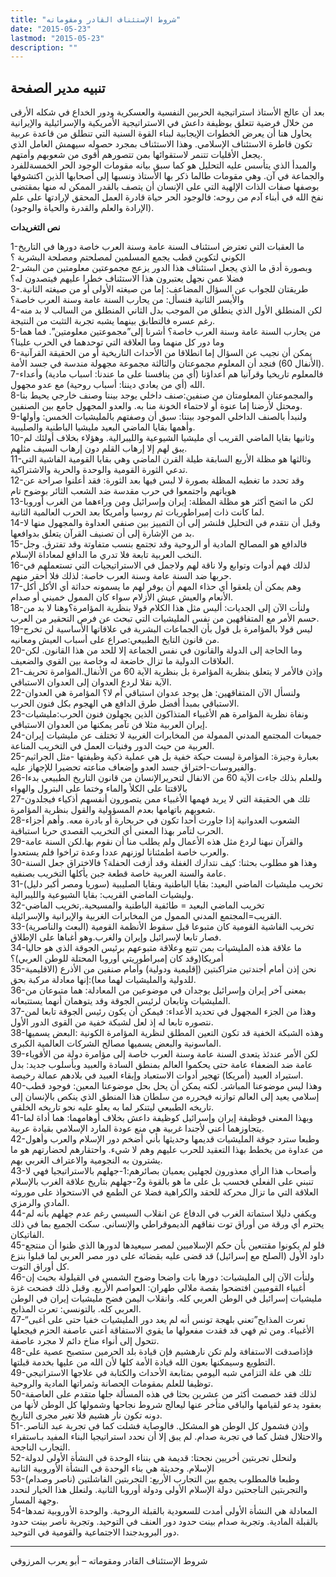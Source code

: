 ```yaml
---
title: "شروط الإستئناف القادر ومقوماته"
date: "2015-05-23"
lastmod: "2015-05-23"
description: ""
---
```

## **تنبيه مدير الصفحة**

بعد أن عالج الأستاذ استراتيجية الحربين النفسية والعسكرية ودور الخداع في شكله الأرقى من خلال فرضية تتعلق بوظيفة داعش في الاستراتيجية الأمريكية والإسرائيلية والإيرانية يحاول هنا أن يعرض الخطوات الإيجابية لبناء القوة السنية التي تنطلق من قاعدة عربية تكون قاطرة الاستئناف الإسلامي. وهذا الاستئناف بمجرد حصوله سيهمش العامل الذي يجعل الأقليات تتنمر لاستقوائها بمن تتصورهم أقوى من شعوبهم وأمتهم.  
والمبدأ الذي يتأسس عليه التحليل هو كما سبق بيانه مقومات الوجود الحر الخمسةللفرد والجماعة في آن. وهي مقومات طالما ذكر بها الأستاذ ونسبها إلى أصحابها الذين اكتشوفها بوصفها صفات الذات الإلهية التي على الإنسان أن يتصف بالقدر الممكن له منها بمقتضى نفخ الله في أبناء آدم من روحه: فالوجود الحر حياة قادرة العمل المحقق لإرادتها على علم (الإرادة والعلم والقدرة والحياة والوجود).

**نص التغريدات**

1-ما العقبات التي تعترض استئناف السنة عامة وسنة العرب خاصة دورها في التاريخ الكوني لتكوين قطب يجمع المسلمين لمصلحتم ومصلحة البشرية ؟  
2-وبصورة أدق ما الذي يجعل استئناف هذا الدور يزعج مجموعتين معلومتين من البشر فضلا عمن نجهل يعتبرون هذا الاستئناف خطرا عليهم فيتصدون له؟  
3-طريقتان للجواب عن السؤال المضاعف: إما من صيغته الأولى أو من صيغته الثانية. والأيسر الثانية فنسأل: من يحارب السنة عامة وسنة العرب خاصة؟  
4-لكن المنطلق الأول الذي ينطلق من الموجب بدل الثاني المنطلق من السالب لا بد منه رغم عسره فالتطابق بينهما يشبه تجربة التثبت من النتيجة.  
5-من يحارب السنة عامة وسنة العرب خاصة؟ أشرنا إلى”مجموعتين معلومتين”. فما هما وما دور كل منهما وما العلاقة التي توحدهما في الحرب علينا؟  
6-يمكن أن نجيب عن السؤال إما انطلاقا من الأحداث التاريخية أو من الحقيقة القرآنية (الأنفال 60) فنجد أن المعلوم مجموعتان والثالثة مجموعة مجهولة مندسة في جسد الأمة.  
7-فالمعلوم تاريخيا وقرآنيا هم أعداؤنا (أي من ينافسنا على ما عندنا: اسباب مادية) وأعداء الله (أي من يعادي ديننا: أسباب روحية) مع عدو مجهول.  
8-والمجموعتان المعلومتان من صنفين:صنف داخلي يوجد بيننا وصنف خارجي يحيط بنا ومحتل لأرضنا إما عنوة أو لاحتماء الخونة منا به. والعدو المجهول جامع بين الصنفين.  
9-ولنبدأ بالصنف الداخلي الموجود بيننا: سبق أن وصفتهم بالمليشيات الخمس: وأولها وأهمها بقايا الماضي البعيد مليشيا الباطنية والصليبية.  
10-وثانيها بقايا الماضي القريب أي مليشيا الشيوعية والليبرالية. وهؤلاء بخلاف أولئك لم يبق لهم إلا إرهاب القلم دون إرهاب السيف مثلهم.  
11-وثالثها هو مظلة الأربع السابقة طيلة القرن الماضي وهي بقايا القومية الفاشية التي تدعي الثورة القومية والوحدة والحرية والاشتراكية.  
12-وقد تحدد ما تغطيه المظلة بصورة لا لبس فيها بعد الثورة: فقد أعلنوا صراحة عن هوياتهم واجتمعوا في حرب مقدسة ضد الشعب الثائر بوضوح تام  
13-لكن ما اتضح أكثر هو مظلة المظلة: إيران وإسرائيل ومن وراءهما من الغرب أوروبا لما كانت ذات إمبراطوريات ثم روسيا وأمريكا بعد الحرب العالمية الثانية.  
14-وقبل أن نتقدم في التحليل فلنشر إلى أن التمييز بين صنفي العداوة والمجهول منها لا بد من الإشارة إلى أن تصنيف القرآن يتعلق بدوافعها.  
15-فالدافع هو المصالح المادية أو الروحية وقد تجتمع بنسب متفاوتة وقد تفترق. وجل النخب العربية تابعة فلا تدري ما الدافع لمعاداة الإسلام.  
16-لذلك فهم أدوات وتوابع ولا ناقة لهم ولاجمل في الاستراتيجيات التي تستعملهم في حربها ضد السنة عامة وسنة العرب خاصة: لذلك فلا أحقر منهم.  
17-وهم يمكن أن يلعقوا أي حذاء المهم أن يوفر لهم ما يسمونه حداثة أي الأكل أكل الأنعام والعيش عيش الأزلام سواء كان الممول خميني أو صدام.  
18-ولنأت الآن إلى الجديات: أليس مثل هذا الكلام قولا بنظرية المؤامرة؟وهنا لا بد من حسم الأمر مع المتفاقهين من نفس المليشيات التي تبحث عن فرص التحقير من العرب.  
19-ليس قولا بالمؤامرة بل قول بأن الجماعات البشرية في علاقاتها الأساسية لن تخرج من قانون التايخ الطبيعي:صراع على أسباب العيش ومعانيه.  
20-وما الحاجة إلى الدولة والقانون في نفس الجماعة إلا للحد من هذا القانون. لكن العلاقات الدولية ما تزال خاضعة له وخاصة بين القوي والضعيف.  
21-وإذن فالأمر لا يتعلق بنظرية المؤامرة بل بنظرية الآية 60 من الأنفال.المؤامرة تحريف الآية نقلا لردع العدوان إلى العدوان الاستباقي.  
22-ولنسأل الآن المتفاقهين: هل يوجد عدوان استباقي أم لا؟ المؤامرة هي العدوان الاستباقي بمبدأ أفضل طرق الدافع هي الهجوم بكل فنون الحرب.  
23-ونفاة نظرية المؤامرة هم الأغبياء المتذاكون الذين يجهلون فنون الحرب:مليشيات إيران العربية مثلا فن تآمر يمكنها من العدوان الاستباقي.  
24-جميعات المجتمع المدني الممولة من المخابرات الغربية لا تختلف عن مليشيات إيران العربية من حيث الدور وفنيات العمل في التخريب المناعة.  
25-بعبارة وجيزة: المؤامرة ليست حبكة خفية بل هي عملية ذكية وظيفتها -مثل الجراثيم والفيروسات-اختراق جسد العدو وإضعاف مناعته تحضيرا للإجهاز عليه.  
26-وللعلم بذلك جاءت الآية 60 من الانفال لتحريرالإنسان من قانون التاريخ الطبيعي بدءا بالاقتتا على الكلأ والماء وختما على البترول والهواء  
27-تلك هي الحقيقة التي لا يريد فهمها الأغبياء ممن يتصورون أنفسهم أذكياء فيجلدون شعوبهم باتهامها بعدم المسؤولية والقول بنظرية المؤامرة.  
28-الشعوب العدوانية إذا جاورت أحدا تكون في حربحارة أو بادرة معه. وأهم أجزاء الحرب لتآمر بهذا المعنى أي التخريب القصدي حربا استباقية.  
29-والقرآن نبهنا لردع مثل هذه الأعمال ولم يطلب منا أن نقوم بها.لكن السنة عامة والعرب خاصة اطمئنانا لوزنهم عددا وعدة تراخوا فلم يستعدوا.  
30-وهذا هو مطلوب بحثنا: كيف نتدارك الغفلة وقد أزفت الحفلة؟ فالاختراق جعل السنة عامة والسنة العربية خاصة قطعة جبن يأكلها التخريب بصنفيه.  
31-تخريب مليشيات الماضي البعيد: بقايا الباطنية وبقايا الصليبية (سوريا ومصر أكبر دليل) وليشيات الماضي القريب: بقايا الشيوعية والليبرالية.  
32-تخريب الماضي البعيد = طائفية الباطنية والمسيحية.,تخريب الماضي القريب=المجتمع المدني الممول من المخابرات الغربية والإيرانية والإسرائيلة.  
33-تخريب الفاشية القومية كان متبوعا قبل سقوط الأنظمة القومية (البعث والناصرية) فصار تابعا لإسرائيل وإيران والغرب.وهو أغباها على الإطلاق.  
34-ما علاقة هذه المليشيات بمن تتبع وعلاقة متبوعهم برئيس الجوقة الذي هو حاليا أمريكا(وقد كان إمبراطوريتي أوروبا المحتلة للوطن العربي)؟  
35-نحن إذن أمام أجندتين متراكبتين (إقليمية ودولية) وأمام صنفين من الأذرع (الاقليمية للدولية والمليشيات لهما معا):إنها معادلة مركبة بحق.  
36-بمعنى آخر إيران وإسرائيل يوجدان في موضوعين من المعادلة: هما متبوعان من المليشيات وتابعان لرئيس الجوقة وقد يتوهمان أنهما يستتبعانه.  
37-وهذا من الجزء المجهول في تحديد الأعداء: فيمكن أن يكون رئيس الجوقة تابعا لمن نتصوره تابعا له إذ لعل لشبكة خفية من القوى الدور الأول.  
38-وهذه الشبكة الخفية قد تكون التعين المطلق لنظرية المؤامرة الكونية :البعض يسميها الماسونية والبعض يسميها مصالح الشركات العالمية الكبرى.  
39-لكن الأمر عندئذ يتعدى السنة عامة وسنة العرب خاصة إلى مؤامرة دولة من الأقوياء عامة ضد الضعفاء عامة حتى يحكموا العالم بمنطق السادة والعبيد وبأسلوب جديد: بدل استيراد العبيد (أمريكا) تهجير أدوات الاستعباد وإبقاء العبيد في بلادهم عمالة رخيصة.  
40-وهذا ليس موضوعنا المباشر. لكنه يمكن أن يحل بحل موضوعنا المعين: فوجود قطب إسلامي يعيد إلى العالم توازنه فيحرره من سلطان هذا المنطق الذي ينكص بالإنسان إلى تاريخه الطبيعي ليتنكر لما به يعلو عليه نحو تاريخه الخلقي.  
41-وبهذا المعنى فوظيفة إيران وإسرائيل كوظيفة داعش بخلاف أوهامهما: هما أداة لما يتجاوزهما أعني لأجندا غربية هي منع عودة المارد الإسلامي بقيادة عربية.  
42-وطبعا سترد جوقة المليشيات قديمها وحديثها بأني أضخم دور الإسلام والعرب وأهول من عداوة من يخطط بهذا التعقيد للحرب عليهم وهم لا شيء. واحتقارهم لحضارتهم هو ما يشترون به النجومية والاعتراف الغربي بهم.  
43-وأصحاب هذا الرأي معذورون لجهلين يعميان بصائرهم:1-جهلهم بالاستراتيجيا فهي لا تنبني على الفعلي فحسب بل على ما هو بالقوة و2-جهلهم بتاريخ علاقة الغرب بالإسلام العلاقة التي ما تزال محركة للحقد والكراهية فضلا عن الطمع في الاستحواذ على موروثه المادي والرمزي.  
44-ويكفي دليلا استماتة الغرب في الدفاع عن انقلاب السيسي رغم عدم جهلهم بأنه لم يحترم أي ورقة من أوراق توت نفاقهم الديموقراطي والإنساني. سكت الجميع بما في ذلك الفاتيكان.  
45-فلو لم يكونوا مقتنعين بأن حكم الإسلاميين لمصر سيعيدها لدورها الذي ظنوا أن منتجع داود الأول (الصلح مع إسرائيل) قد قضى عليه بقضائه على دور مصر العربي لما قبلوا بنزع كل أوراق التوت.  
46-ولنأت الآن إلى المليشيات: دورها بات واضحا وضوح الشمس في القيلولة بحيث إن أغبياء القوميين افتضحوا بقصة ملالي طهران: العواصم الأربع. وقبل ذلك فضحت غزة مليشيات إسرائيل في الوطن العربي كله. وانقلاب اليمن فضح مليشيات إيران في الوطن العربي كله. بالتونسي: تعرت المذابح.  
47-“تعرت المذابح”تعني بلهجة تونس أنه لم يعد دور المليشيات خفيا حتى على أغبى الأغبياء. ومن ثم فهي قد فقدت مفعولها ما يقوي الاستفاقة أعني عاصفة الحزم فيجعلها تتحول إلى أنواء مناخ دائم لا مجرد عاصفة.  
48-فإذاصدقت الاستفافة ولم تكن نارهشيم فإن قيادة بلد الحرمين ستصبح عصية على التطويع وسيمكنها بعون الله قيادة الأمة كلها لأن الله من عليها بخدمة قبلتها.  
49-تلك هي علة التزامي شبه اليومي بمتابعة الأحداث والكتابة في علاجها الاستراتيجي توظيفا للعلم بمقومات الحصانة وثمراتها المادية والروحية.  
50-لذلك فقد خصصت أكثر من عشرين بحثا في هذه المسألة جلها متقدم على العاصفة بعقود يدعو لقيامها والباقي متأخر عنها ليعالج شروط نجاحها وشمولها كل الوطن لأنها من دونه تكون نار هشيم فلا تغير مجرى التاريخ.  
51-وإذن فشمول كل الوطن هو المشكل. فالوصاية فشلت كما في تجربة عبد الناصر. والاحتلال فشل كما في تجربة صدام. لم يبق إلا أن نحدد استراتيجيا البناء المفيد بـاستقراء التجارب الناجحة.  
52-ولنحلل تجربتين أخريين نجحتا: قديمة هي بنناء الوحدة في النشأة الأولى لدولة الإسلام. وحديثة هي بناء الوحدة في النشأة الأوروبية الثانية  
53-وطبعا فالمطلوب يجمع بين التجارب الأربع: التجربتين الفاشلتين (ناصر وصدام) والتجربتين الناجحتين دولة الإسلام الأولى ودولة أوروبا الثانية. ولنعلل هذا الخيار لنحدد وجهة المسار.  
54-المعادلة هي النشأة الأولى أمدت للسعودية بالقبلة الروحية. والوحدة الأوروبية تمدها بالقبلة المادية. وتجربة صدام بينت حدود دور العنف في التوحيد. وتجربة ناصر بينت حدود دور البروبدجندا الاجتماعية والقومية في التوحيد.

---

شروط الإستئناف القادر ومقوماته – أبو يعرب المرزوقي

###